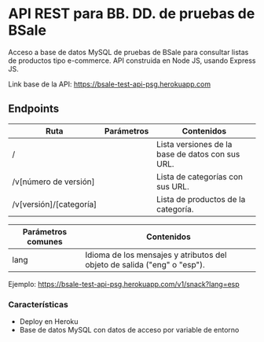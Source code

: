 # API REST para BB. DD. de pruebas de BSale

Acceso a base de datos MySQL de pruebas de BSale para consultar listas de productos tipo e-commerce. API construida en Node JS, usando Express JS.

Link base de la API: https://bsale-test-api-psg.herokuapp.com

## Endpoints

Ruta | Parámetros | Contenidos
------|------------|------------
/ |  | Lista versiones de la base de datos con sus URL.
/v[número de versión] |  | Lista de categorías con sus URL.
/v[versión]/[categoría] |  | Lista de productos de la categoría.

Parámetros comunes | Contenidos
-------------------|------------
lang               | Idioma de los mensajes y atributos del objeto de salida ("eng" o "esp").

Ejemplo: https://bsale-test-api-psg.herokuapp.com/v1/snack?lang=esp

### Características

- Deploy en Heroku
- Base de datos MySQL con datos de acceso por variable de entorno

